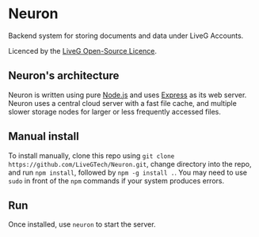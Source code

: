 # Neuron
Backend system for storing documents and data under LiveG Accounts.

Licenced by the [LiveG Open-Source Licence](LICENCE.md).

## Neuron's architecture
Neuron is written using pure [Node.js](https://nodejs.org) and uses [Express](http://expressjs.com) as its web server. Neuron uses a central cloud server with a fast file cache, and multiple slower storage nodes for larger or less frequently accessed files.

## Manual install
To install manually, clone this repo using `git clone https://github.com/LiveGTech/Neuron.git`, change directory into the repo, and run `npm install`, followed by `npm -g install .`. You may need to use `sudo` in front of the `npm` commands if your system produces errors.

## Run
Once installed, use `neuron` to start the server.
